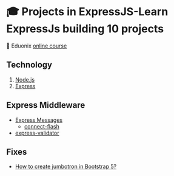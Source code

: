 # :mortar_board: Projects in ExpressJS-Learn ExpressJs building 10 projects

:link: Eduonix [online course][course]

## Technology

1. [Node.js](https://nodejs.org/en/)
2. [Express](https://expressjs.com/)

## Express Middleware

- [Express Messages](https://github.com/visionmedia/express-messages)
  - [connect-flash](https://github.com/jaredhanson/connect-flash)
- [express-validator](https://express-validator.github.io/docs/)

## Fixes

- [How to create jumbotron in Bootstrap 5?](https://stackoverflow.com/questions/63141494/how-to-create-jumbotron-in-bootstrap-5)

[course]: https://www.eduonix.com/dashboard/Projects-in-ExpressJS-Learn-ExpressJs-building-10-projects
